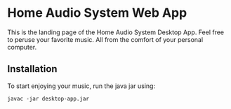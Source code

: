 # Home Audio System Web App

This is the landing page of the Home Audio System Desktop App. Feel free to peruse
your favorite music. All from the comfort of your personal computer.

## Installation

To start enjoying your music, run the java jar using:

    javac -jar desktop-app.jar
